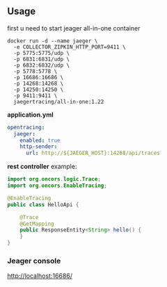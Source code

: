 ## Usage
first u need to start jeager all-in-one container
```
docker run -d --name jaeger \
  -e COLLECTOR_ZIPKIN_HTTP_PORT=9411 \
  -p 5775:5775/udp \
  -p 6831:6831/udp \
  -p 6832:6832/udp \
  -p 5778:5778 \
  -p 16686:16686 \
  -p 14268:14268 \
  -p 14250:14250 \
  -p 9411:9411 \
  jaegertracing/all-in-one:1.22
```
**application.yml**
```yaml
opentracing:
  jaeger:
    enabled: true
    http-sender:
      url: http://${JAEGER_HOST}:14268/api/traces
```
**rest controller** example:
```java
import org.oncors.logic.Trace;
import org.oncors.EnableTracing;

@EnableTracing
public class HelloApi {

    @Trace
    @GetMapping
    public ResponseEntity<String> hello() {
    }
}
```

### Jeager console
[http://localhost:16686/](http://localhost:16686/)

